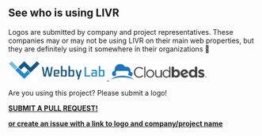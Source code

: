 ## See who is using LIVR

Logos are submitted by company and project representatives. These companies may or may not be using LIVR on their main web properties, but they are definitely using it somewhere in their organizations 🙂

<a href="https://webbylab.com" rel="noopener noreferrer">
    <img src="assets/users/webbylab.png" alt="WebbyLab" width="200">
</a>

<a href="https://www.cloudbeds.com/" rel="noopener noreferrer"> 
    <img src="assets/users/cloudbeds.svg" alt="Cloudbeds" width="200">
</a>


Are you using this project? Please submit a logo!

**[SUBMIT A PULL REQUEST!](https://github.com/koorchik/livr/edit/master/gitbook/users.md)**

**[or create an issue with a link to logo and company/project name](https://github.com/koorchik/LIVR/issues/new)**
